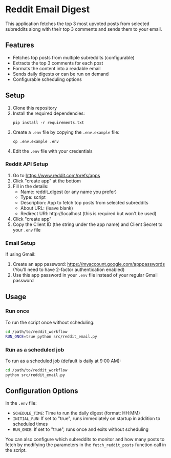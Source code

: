 # Reddit Email Digest

This application fetches the top 3 most upvoted posts from selected subreddits along with their top 3 comments and sends them to your email.

## Features

- Fetches top posts from multiple subreddits (configurable)
- Extracts the top 3 comments for each post
- Formats the content into a readable email
- Sends daily digests or can be run on demand
- Configurable scheduling options

## Setup

1. Clone this repository
2. Install the required dependencies:
   ```
   pip install -r requirements.txt
   ```
3. Create a `.env` file by copying the `.env.example` file:
   ```
   cp .env.example .env
   ```
4. Edit the `.env` file with your credentials

### Reddit API Setup

1. Go to https://www.reddit.com/prefs/apps
2. Click "create app" at the bottom
3. Fill in the details:
   - Name: reddit_digest (or any name you prefer)
   - Type: script
   - Description: App to fetch top posts from selected subreddits
   - About URL: (leave blank)
   - Redirect URI: http://localhost (this is required but won't be used)
4. Click "create app"
5. Copy the Client ID (the string under the app name) and Client Secret to your `.env` file

### Email Setup

If using Gmail:
1. Create an app password: https://myaccount.google.com/apppasswords
   (You'll need to have 2-factor authentication enabled)
2. Use this app password in your `.env` file instead of your regular Gmail password

## Usage

### Run once

To run the script once without scheduling:

```bash
cd /path/to/reddit_workflow
RUN_ONCE=true python src/reddit_email.py
```

### Run as a scheduled job

To run as a scheduled job (default is daily at 9:00 AM):

```bash
cd /path/to/reddit_workflow
python src/reddit_email.py
```

## Configuration Options

In the `.env` file:

- `SCHEDULE_TIME`: Time to run the daily digest (format: HH:MM)
- `INITIAL_RUN`: If set to "true", runs immediately on startup in addition to scheduled times
- `RUN_ONCE`: If set to "true", runs once and exits without scheduling

You can also configure which subreddits to monitor and how many posts to fetch by modifying the parameters in the `fetch_reddit_posts` function call in the script.
